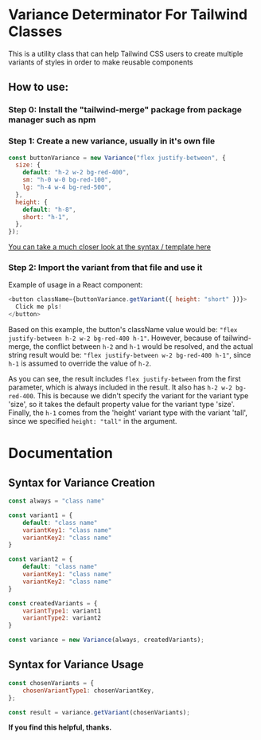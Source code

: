 # Variance Determinator For Tailwind Classes

This is a utility class that can help Tailwind CSS users to create multiple variants of styles in order to make reusable components

## How to use:

### Step 0: Install the "tailwind-merge" package from package manager such as npm

### Step 1: Create a new variance, usually in it's own file

```js
const buttonVariance = new Variance("flex justify-between", {
  size: {
    default: "h-2 w-2 bg-red-400",
    sm: "h-0 w-0 bg-red-100",
    lg: "h-4 w-4 bg-red-500",
  },
  height: {
    default: "h-8",
    short: "h-1",
  },
});
```
<a href="#documentation">You can take a much closer look at the syntax / template here</a>

### Step 2: Import the variant from that file and use it

Example of usage in a React component:

```js
<button className={buttonVariance.getVariant({ height: "short" })}>
  Click me pls!
</button>
```

Based on this example, the button's className value would be: `"flex justify-between h-2 w-2 bg-red-400 h-1"`. However, because of tailwind-merge, the conflict between `h-2` and `h-1` would be resolved, and the actual string result would be: `"flex justify-between w-2 bg-red-400 h-1"`, since `h-1` is assumed to override the value of `h-2`.

As you can see, the result includes `flex justify-between` from the first parameter, which is always included in the result. It also has `h-2 w-2 bg-red-400`. This is because we didn't specify the variant for the variant type 'size', so it takes the default property value for the variant type 'size'. Finally, the `h-1` comes from the 'height' variant type with the variant 'tall', since we specified `height: "tall"` in the argument.

# Documentation

## Syntax for Variance Creation
<a name="documentation"></a>
```js
const always = "class name"

const variant1 = {
	default: "class name"
	variantKey1: "class name"
	variantKey2: "class name"
}

const variant2 = {
	default: "class name"
	variantKey1: "class name"
	variantKey2: "class name"
}

const createdVariants = {
	variantType1: variant1
	variantType2: variant2
}

const variance = new Variance(always, createdVariants);
```

## Syntax for Variance Usage

```js
const chosenVariants = {
	chosenVariantType1: chosenVariantKey,
};

const result = variance.getVariant(chosenVariants);
```

**If you find this helpful, thanks.**
